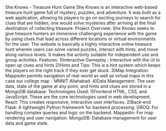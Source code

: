 She Knows - Treasure Hunt Game
She Knows is an interactive web-based treasure hunt game full of mystery, puzzles, and adventure. It was built as a web application, allowing its players to go on exciting journeys to search for clues that are hidden; one would solve mysteries after arriving at the final destination of collecting treasure.
Project Overview:
She Knows seeks to give treasure hunters an immersive challenging experience with the game by using clues that lead across different locations or virtual environments for the user.
The website is basically a highly interactive online treasure hunt wherein users can solve varied puzzles, interact with hints, and move along various levels. It makes the activity suitable for independent use and group activities.
Features:
1)Interactive Gameplay : Interactive with the UI to open up clues and hints
2)Hints and Tips: This is a hint system which keeps the players on the right track if they ever get stuck.
3)Map Integration: Mappedin permits navigation of real-world as well as virtual maps in this case our college map - MNNIT Allahabad.
4)Data Management: The user data, state of the game at any point, and hints and clues are stored in a MongoDB database.
Technologies Used:
1)Frontend
HTML, CSS, and JavaScript: These are the core technologies used in web development.
React: This creates responsive, interactive user interfaces.
2)Back-end
Flask: A lightweight Python framework for backend processing.
GROQ: For handling complex queries and logic on the backend.
Mappedin: For map rendering and user navigation.
MongoDB: Database management for user data and game state.
